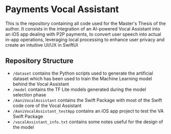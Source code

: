 # Payments Vocal Assistant

This is the repository containing all code used for the Master's Thesis of the author. It consists in the integration of an AI-powered Vocal Assistant into an iOS app dealing with P2P payments, to convert user speech into actual in-app operations, leveraging local processing to enhance user privacy and create an intuitive UI/UX in SwiftUI

## Repository Structure
- `/dataset` contains the Python scripts used to generate the artificial dataset which has been used to train the Machine Learning model behind the Vocal Assistant
- `/model` contains the TF Lite models generated during the model selection phase
- `/AaniVocalAssistant` contains the Swift Package with most of the Swift code core of the Vocal Assistant
- `/AaniVocalAssistant_testApp` contains an iOS app project to test the VA Swift Package
- `/vocalAssistant_info.txt` contains some notes useful for the design of the model

